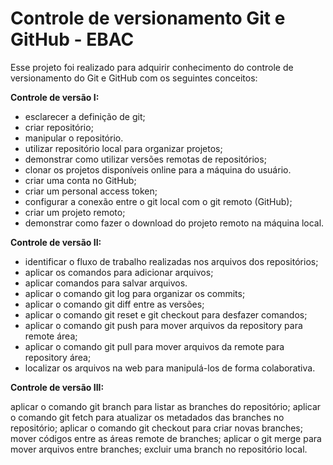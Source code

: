 # Controle de versionamento Git e GitHub - EBAC

Esse projeto foi realizado para adquirir conhecimento do controle de versionamento do Git e GitHub com os seguintes conceitos:

**Controle de versão I:**

- esclarecer a definição de git;
- criar repositório;
- manipular o repositório.
- utilizar repositório local para organizar projetos;
- demonstrar como utilizar versões remotas de repositórios;
- clonar os projetos disponíveis online para a máquina do usuário.
- criar uma conta no GitHub;
- criar um personal access token;
- configurar a conexão entre o git local com o git remoto (GitHub);
- criar um projeto remoto;
- demonstrar como fazer o download do projeto remoto na máquina local. 

**Controle de versão II:**

- identificar o fluxo de trabalho realizadas nos arquivos dos repositórios; 
- aplicar os comandos para adicionar arquivos; 
- aplicar comandos para salvar arquivos.
- aplicar o comando git log para organizar os commits; 
- aplicar o comando git diff entre as versões; 
- aplicar o comando git reset e git checkout para desfazer comandos;
- aplicar o comando git push para mover arquivos da repository para remote área;
- aplicar o comando git pull para mover arquivos da remote para repository área;
- localizar os arquivos na web para manipulá-los de forma colaborativa.

**Controle de versão III:**

aplicar o comando git branch para listar as branches do repositório;
aplicar o comando git fetch para atualizar os metadados das branches no repositório;
aplicar o comando git checkout para criar novas branches;
mover códigos entre as áreas remote de branches;
aplicar o git merge para mover arquivos entre branches;
excluir uma branch no repositório local.


